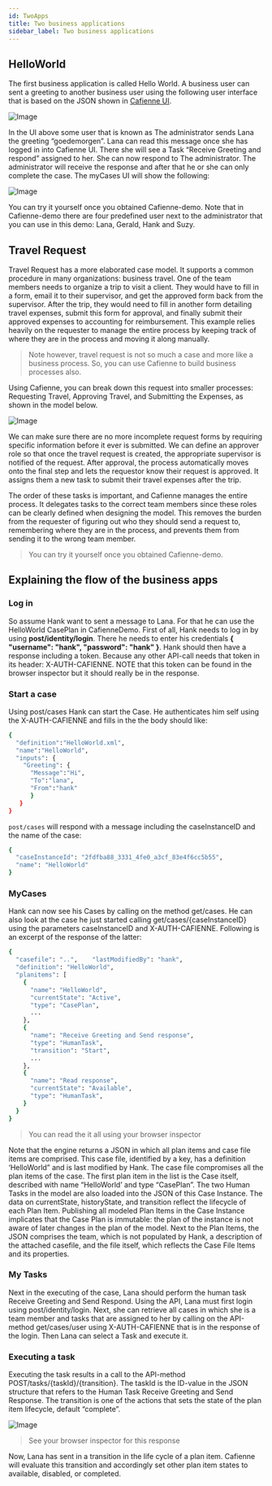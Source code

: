 ```yaml
---
id: TwoApps
title: Two business applications
sidebar_label: Two business applications
---
```


## HelloWorld
The first business application is called Hello World. A business user can sent a greeting to another business user using the following user interface that is based on the JSON shown in [Cafienne UI](CafienneUI.md).

![Image](assets/startUIhelloWorld.png)

In the UI above some user that is known as The administrator sends Lana the greeting “goedemorgen”. Lana can read this message once she has logged in into Cafienne UI. There she will see a Task “Receive Greeting and respond” assigned to her. She can now respond to The administrator. The administrator will receive the response and after that he or she can only complete the case. The myCases UI will show the following:

![Image](assets/helloWorldCompleted.png)

You can try it yourself once you obtained Cafienne-demo. Note that in Cafienne-demo there are four predefined user next to the administrator that you can use in this demo: Lana, Gerald, Hank and Suzy.

## Travel Request
Travel Request has a more elaborated case model. It supports a common procedure in many organizations: business travel. One of the team members needs to organize a trip to visit a client. They would have to fill in a form, email it to their supervisor, and get the approved form back from the supervisor. After the trip, they would need to fill in another form detailing travel expenses, submit this form for approval, and finally submit their approved expenses to accounting for reimbursement. This example relies heavily on the requester to manage the entire process by keeping track of where they are in the process and moving it along manually. 

> Note however, travel request is not so much a case and more like a business process. So, you can use Cafienne to build business processes also. 

Using Cafienne, you can break down this request into smaller processes: Requesting Travel, Approving Travel, and Submitting the Expenses, as shown in the model below.

![Image](assets/modelTravel.png)

We can make sure there are no more incomplete request forms by requiring specific information before it ever is submitted. We can define an approver role so that once the travel request is created, the appropriate supervisor is notified of the request. After approval, the process automatically moves onto the final step and lets the requestor know their request is approved. It assigns them a new task to submit their travel expenses after the trip.

The order of these tasks is important, and Cafienne manages the entire process. It delegates tasks to the correct team members since these roles can be clearly defined when designing the model. This removes the burden from the requester of figuring out who they should send a request to, remembering where they are in the process, and prevents them from sending it to the wrong team member.

> You can try it yourself once you obtained Cafienne-demo.

## Explaining the flow of the business apps

### Log in
So assume Hank want to sent a message to Lana. For that he can use the HelloWorld CasePlan in CafienneDemo. First of all, Hank needs to log in by using **post/identity/login**. There he needs to enter his credentials **{ "username": "hank", "password": "hank" }**. Hank should then have a response including a token. Because any other API-call needs that token in its header: X-AUTH-CAFIENNE. NOTE that this token can be found in the browser inspector but it should really be in the response.

### Start a case
Using post/cases Hank can start the Case. He authenticates him self using the X-AUTH-CAFIENNE and fills in the the body should like:

```sh
{  
  "definition":"HelloWorld.xml",
  "name":"HelloWorld",
  "inputs": {
    "Greeting": {
      "Message":"Hi",
      "To":"lana",       
      "From":"hank"       
      }    
   }
}
```
`post/cases` will respond with a message including the caseInstanceID and the name of the case:

```sh
{  
  "caseInstanceId": "2fdfba88_3331_4fe0_a3cf_83e4f6cc5b55",
  "name": "HelloWorld"
}
```
### MyCases
Hank can now see his Cases by calling on the method get/cases. He can also look at the case he just started calling get/cases/{caseInstanceID} using the parameters caseInstanceID and X-AUTH-CAFIENNE. Following is an excerpt of the response of the latter:

```sh
{
  "casefile": "..",    "lastModifiedBy": "hank",
  "definition": "HelloWorld",
  "planitems": [ 
    {
      "name": "HelloWorld",
      "currentState": "Active",
      "type": "CasePlan",
      ...
    },
    { 
      "name": "Receive Greeting and Send response",
      "type": "HumanTask",
      "transition": "Start",
      ... 
    },     
    {
      "name": "Read response",
      "currentState": "Available",
      "type": "HumanTask",
    } 
  }  
}
```
> You can read the it all using your browser inspector

Note that the engine returns a JSON in which all plan items and case file items are comprised. This case file, identified by a key, has a definition ‘HelloWorld” and is last modified by Hank. The case file compromises all the plan items of the case. The first plan item in the list is the Case itself, described with name “HelloWorld’ and type “CasePlan”. The two Human Tasks in the model are also loaded into the JSON of this Case Instance. The data on currentState, historyState, and transition reflect the lifecycle of each Plan Item. Publishing all modeled Plan Items in the Case Instance implicates that the Case Plan is immutable: the plan of the instance is not aware of later changes in the plan of the model.
Next to the Plan Items, the JSON comprises the team, which is not populated by Hank, a description of the attached casefile, and the file itself, which reflects the Case File Items and its properties.

### My Tasks
Next in the executing of the case, Lana should perform the human task Receive Greeting and Send Respond. Using the API, Lana must first login using post/identity/login. Next, she can retrieve all cases in which she is a team member and tasks that are assigned to her by calling on the API-method get/cases/user using X-AUTH-CAFIENNE that is in the response of the login. Then Lana can select a Task and execute it.

### Executing a task
Executing the task results in a call to the API-method POST/tasks/{taskId}/{transition}. The taskId is the ID-value in the JSON structure that refers to the Human Task Receive Greeting and Send Response. The transition is one of the actions that sets the state of the plan item lifecycle, default “complete”.

![Image](assets/postTask.png)

> See your browser inspector for this response

Now, Lana has sent in a transition in the life cycle of a plan item. Cafienne will evaluate this transition and accordingly set other plan item states to available, disabled, or completed.
